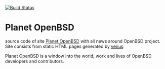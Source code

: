 [![Build Status](https://travis-ci.org/ligurio/openbsdnow.org.svg?branch=master)](https://travis-ci.org/ligurio/openbsdnow.org)

# Planet OpenBSD

source code of site [Planet OpenBSD](https://bronevichok.ru/openbsdnow/) with
all news around OpenBSD project. Site consists from static HTML pages generated
by [venus](http://www.intertwingly.net/code/venus/).

Planet OpenBSD is a window into the world, work and lives of OpenBSD developers
and contributors.
